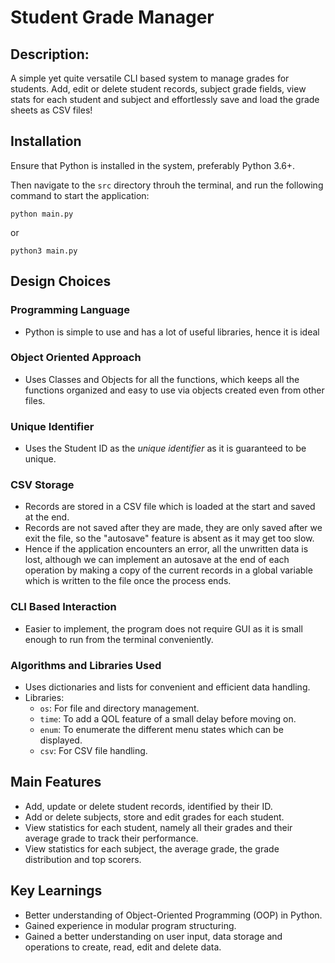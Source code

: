# Student Grade Manager

## Description:
A simple yet quite versatile CLI based system to manage grades for students. Add, edit or delete student records, subject grade fields, view stats for each student and subject and effortlessly save and load the grade sheets as CSV files!

## Installation
Ensure that Python is installed in the system, preferably Python 3.6+.

Then navigate to the `src` directory throuh the terminal, and run the following command to start the application:

`python main.py`

or

`python3 main.py`

## Design Choices
### Programming Language
- Python is simple to use and has a lot of useful libraries, hence it is ideal

### Object Oriented Approach
- Uses Classes and Objects for all the functions, which keeps all the functions organized and easy to use via objects created even from other files.

### Unique Identifier
- Uses the Student ID as the *unique identifier* as it is guaranteed to be unique.

### CSV Storage
- Records are stored in a CSV file which is loaded at the start and saved at the end.
- Records are not saved after they are made, they are only saved after we exit the file, so the "autosave" feature is absent as it may get too slow.
- Hence if the application encounters an error, all the unwritten data is lost, although we can implement an autosave at the end of each operation by making a copy of the current records in a global variable which is written to the file once the process ends.

### CLI Based Interaction
- Easier to implement, the program does not require GUI as it is small enough to run from the terminal conveniently.

### Algorithms and Libraries Used
- Uses dictionaries and lists for convenient and efficient data handling.
- Libraries:
  - `os`: For file and directory management.
  - `time`: To add a QOL feature of a small delay before moving on.
  - `enum`: To enumerate the different menu states which can be displayed.
  - `csv`: For CSV file handling.

## Main Features
- Add, update or delete student records, identified by their ID.
- Add or delete subjects, store and edit grades for each student.
- View statistics for each student, namely all their grades and their average grade to track their performance.
- View statistics for each subject, the average grade, the grade distribution and top scorers.

## Key Learnings
- Better understanding of Object-Oriented Programming (OOP) in Python.
- Gained experience in modular program structuring.
- Gained a better understanding on user input, data storage and operations to create, read, edit and delete data.